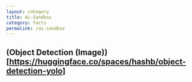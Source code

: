 ```yaml
---
layout: category
title: Ai-Sandbox
category: facts
permalink: /ai-sandbox
---
```



## (Object Detection (Image))[https://huggingface.co/spaces/hashb/object-detection-yolo]
